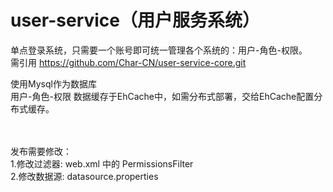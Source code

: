 # user-service（用户服务系统）
单点登录系统，只需要一个账号即可统一管理各个系统的：用户-角色-权限。<br>
需引用 https://github.com/Char-CN/user-service-core.git

使用Mysql作为数据库<br>
用户-角色-权限 数据缓存于EhCache中，如需分布式部署，交给EhCache配置分布式缓存。

<br>
<br>
发布需要修改：
<br>
1.修改过滤器: web.xml 中的 PermissionsFilter
<br>
2.修改数据源: datasource.properties
